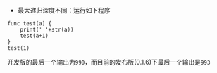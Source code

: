 - 最大递归深度不同：运行如下程序
```
func test(a) {
    print(' '+str(a))
    test(a+1)
}
test(1)
```
开发版的最后一个输出为`990`，而目前的发布版(0.1.6)下最后一个输出是`993`